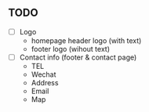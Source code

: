 ## TODO

- [ ] Logo
  - homepage header logo (with text)
  - footer logo (wihout text)
- [ ] Contact info (footer & contact page)
  - TEL
  - Wechat
  - Address
  - Email
  - Map